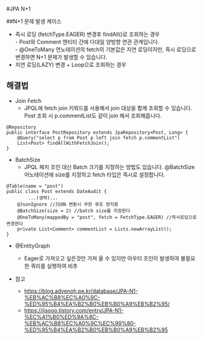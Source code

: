 #JPA N+1

##N+1 문제 발생 케이스
 - 즉시 로딩 (fetchType.EAGER) 변경후 findAll()로 조회하는 경우  
        - Post와 Comment 엔티티 간에 다대일 양방향 연관 관계입니다.   
        - @OneToMany 언노테이션의 fetch의 기본값은 지연 로딩이지만, 즉시 로딩으로 변경하면 N+1 문제가 발생할 수 있습니다.
 - 지연 로딩(LAZY) 변경 + Loop으로 조회하는 경우
 

## 해결법
- Join Fetch
    - JPQL에 fetch join 키워드를 사용해서 join 대상을 함께 조회할 수 있습니다. Post 조회 시 p.commentList도 같이 join 해서 조회해옵니다. 
~~~
@Repository
public interface PostRepository extends JpaRepository<Post, Long> {
    @Query("select p from Post p left join fetch p.commentList")
    List<Post> findAllWithFetchJoin();
}
~~~

- BatchSize
    - JPQL 페치 조인 대신 Batch 크기를 지정하는 방법도 있습니다. @BatchSize 어노테이션에 size를 지정하고 fetch 타입은 즉시로 설정합니다.
~~~
@Table(name = "post")
public class Post extends DateAudit {
 		...(생략)...
    @JsonIgnore //JSON 변환시 무한 루프 방지용
    @BatchSize(size = 2) //batch size를 지정한다
    @OneToMany(mappedBy = "post", fetch = FetchType.EAGER) //즉시로딩으로 변경한다
    private List<Comment> commentList = Lists.newArrayList();
}
~~~

- @EntityGraph
    - Eager로 가져오고 싶은것만 가져 올 수 있지만 아우터 조인이 발생하여 불필요한 쿼리를 실행하여 비추

- 참고
    - https://blog.advenoh.pe.kr/database/JPA-N1-%EB%AC%B8%EC%A0%9C-%ED%95%B4%EA%B2%B0%EB%B0%A9%EB%B2%95/
    - https://jisooo.tistory.com/entry/JPA-N1-%EC%A1%B0%ED%9A%8C-%EB%AC%B8%EC%A0%9C%EC%99%80-%ED%95%B4%EA%B2%B0%EB%B0%A9%EB%B2%95 